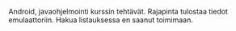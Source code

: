 Android, javaohjelmointi kurssin tehtävät.
Rajapinta tulostaa tiedot emulaattoriin. 
Hakua listauksessa en saanut toimimaan.
